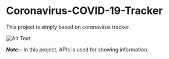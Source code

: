 # Coronavirus-COVID-19-Tracker  

This project is simply based on coronavirus tracker.  

![Alt Text](https://images.app.goo.gl/xeWwcR6wfRWVwJtw8)

***Note:-*** In this project, APIs is used for showing information. 
